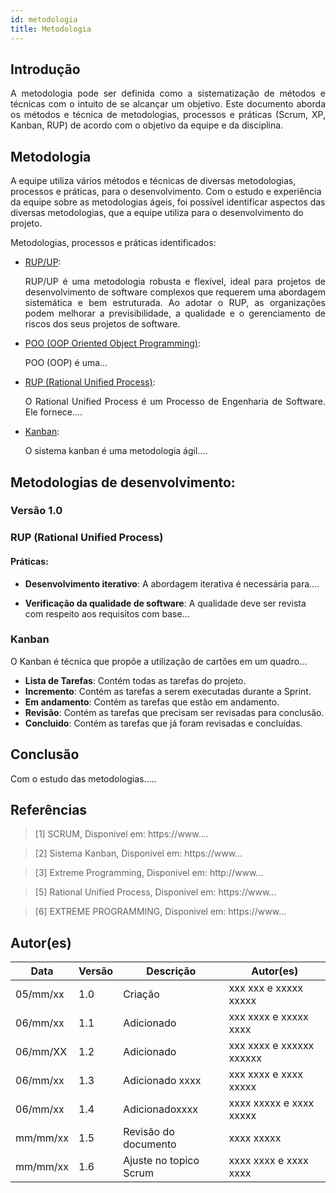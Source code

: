 ```yaml
---
id: metodologia
title: Metodologia
---
```

 
 
## Introdução
 
<p align = "justify">
A metodologia pode ser definida como a sistematização de métodos e técnicas com o intuito de se alcançar um objetivo. Este documento aborda os métodos e técnica de metodologias, processos e práticas (Scrum, XP, Kanban, RUP) de acordo com o objetivo da equipe e da disciplina.
</p>
 
## Metodologia
A equipe utiliza vários métodos e técnicas de diversas metodologias, processos e práticas, para o desenvolvimento. Com o estudo e  experiência da equipe sobre as metodologias ágeis, foi possível identificar aspectos das diversas metodologias, que a equipe utiliza para o desenvolvimento do projeto.
 
Metodologias, processos e práticas identificados:
 
 
- [RUP/UP](https://www.treinaweb.com.br/blog/o-que-e-rup-rational-unified-process/):<p align = "justify">
RUP/UP é uma metodologia robusta e flexível, ideal para projetos de desenvolvimento de software complexos que requerem uma abordagem sistemática e bem estruturada. Ao adotar o RUP, as organizações podem melhorar a previsibilidade, a qualidade e o gerenciamento de riscos dos seus projetos de software.
</p>
 
- [POO (OOP Oriented Object Programming)](https://www....):<p align = "justify">
POO (OOP) é uma...
</p>
 
- [RUP (Rational Unified Process)](https://www....):<p align = "justify">
O Rational Unified Process é um Processo de Engenharia de Software. Ele fornece....
<p>
 
- [Kanban](https://www...):</p>
   O sistema kanban é uma metodologia ágil....
<p align = "justify">
 
 
## Metodologias de desenvolvimento:
 
### Versão 1.0
 
### RUP (Rational Unified Process)
 
#### Práticas:
 
- **Desenvolvimento iterativo**: A
abordagem iterativa é necessária para....
 
- **Verificação da qualidade de software**: A qualidade deve ser revista com
respeito aos requisitos com base...
 
 
### Kanban
 
<p align = "justify">
O Kanban é técnica que propõe a utilização de cartões em um quadro...
</p>
 
- **Lista de Tarefas**: Contém todas as tarefas do projeto.
- **Incremento**: Contém as tarefas a serem executadas durante a Sprint.
- **Em andamento**: Contém as tarefas que estão em andamento.
- **Revisão**: Contém as tarefas que precisam ser revisadas para conclusão.
- **Concluido**: Contém as tarefas que já foram revisadas e concluídas.
 
 
## Conclusão
 
<p align = "justify">
 
Com o estudo das metodologias.....
 
</p>
 
## Referências
 
> [1] SCRUM, Disponivel em: https://www....
 
> [2] Sistema Kanban, Disponivel em: https://www...
 
> [3] Extreme Programming, Disponivel em: http://www...

> [5] Rational Unified Process, Disponivel em: https://www...
 
> [6] EXTREME PROGRAMMING, Disponivel em: https://www...
 
 
## Autor(es)
 
| Data | Versão | Descrição | Autor(es) |
| -- | -- | -- | -- |
| 05/mm/xx | 1.0 | Criação  | xxx xxx e xxxxx xxxxx |
| 06/mm/xx | 1.1 | Adicionado  | xxx xxxx e xxxxx xxxx |
| 06/mm/XX | 1.2 | Adicionado  | xxx xxxx e xxxxxx xxxxxx |
| 06/mm/xx | 1.3 | Adicionado xxxx | xxx xxxx e xxxx xxxxx |
| 06/mm/xx | 1.4 | Adicionadoxxxx | xxxx xxxxx e xxxx xxxxx |
| mm/mm/xx | 1.5 | Revisão do documento | xxxx xxxxx |
| mm/mm/xx | 1.6 | Ajuste no topico Scrum | xxxx xxxx e xxxx xxxx |
